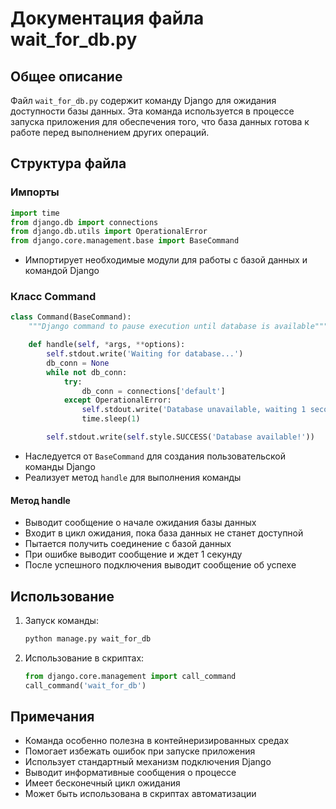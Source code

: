 # Документация файла wait_for_db.py

## Общее описание
Файл `wait_for_db.py` содержит команду Django для ожидания доступности базы данных. Эта команда используется в процессе запуска приложения для обеспечения того, что база данных готова к работе перед выполнением других операций.

## Структура файла

### Импорты
```python
import time
from django.db import connections
from django.db.utils import OperationalError
from django.core.management.base import BaseCommand
```
- Импортирует необходимые модули для работы с базой данных и командой Django

### Класс Command
```python
class Command(BaseCommand):
    """Django command to pause execution until database is available"""

    def handle(self, *args, **options):
        self.stdout.write('Waiting for database...')
        db_conn = None
        while not db_conn:
            try:
                db_conn = connections['default']
            except OperationalError:
                self.stdout.write('Database unavailable, waiting 1 second...')
                time.sleep(1)

        self.stdout.write(self.style.SUCCESS('Database available!'))
```
- Наследуется от `BaseCommand` для создания пользовательской команды Django
- Реализует метод `handle` для выполнения команды

#### Метод handle
- Выводит сообщение о начале ожидания базы данных
- Входит в цикл ожидания, пока база данных не станет доступной
- Пытается получить соединение с базой данных
- При ошибке выводит сообщение и ждет 1 секунду
- После успешного подключения выводит сообщение об успехе

## Использование
1. Запуск команды:
   ```bash
   python manage.py wait_for_db
   ```

2. Использование в скриптах:
   ```python
   from django.core.management import call_command
   call_command('wait_for_db')
   ```

## Примечания
- Команда особенно полезна в контейнеризированных средах
- Помогает избежать ошибок при запуске приложения
- Использует стандартный механизм подключения Django
- Выводит информативные сообщения о процессе
- Имеет бесконечный цикл ожидания
- Может быть использована в скриптах автоматизации 
